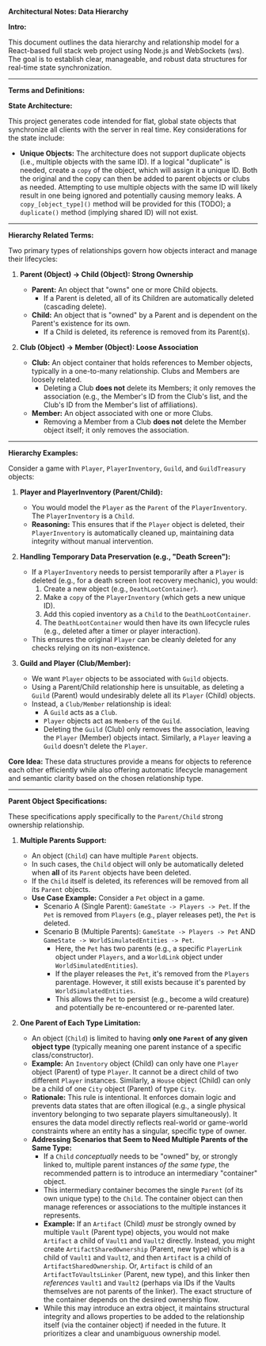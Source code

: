 **Architectural Notes: Data Hierarchy**

**Intro:**

This document outlines the data hierarchy and relationship model for a React-based full stack web project using Node.js and WebSockets (ws). The goal is to establish clear, manageable, and robust data structures for real-time state synchronization.

---

**Terms and Definitions:**

**State Architecture:**

This project generates code intended for flat, global state objects that synchronize all clients with the server in real time. Key considerations for the state include:

- **Unique Objects:** The architecture does not support duplicate objects (i.e., multiple objects with the same ID). If a logical "duplicate" is needed, create a `copy` of the object, which will assign it a unique ID. Both the original and the copy can then be added to parent objects or clubs as needed. Attempting to use multiple objects with the same ID will likely result in one being ignored and potentially causing memory leaks. A `copy_[object_type]()` method will be provided for this (TODO); a `duplicate()` method (implying shared ID) will not exist.

---

**Hierarchy Related Terms:**

Two primary types of relationships govern how objects interact and manage their lifecycles:

1.  **Parent (Object) -> Child (Object): Strong Ownership**

    - **Parent:** An object that "owns" one or more Child objects.
      - If a Parent is deleted, all of its Children are automatically deleted (cascading delete).
    - **Child:** An object that is "owned" by a Parent and is dependent on the Parent's existence for its own.
      - If a Child is deleted, its reference is removed from its Parent(s).

2.  **Club (Object) -> Member (Object): Loose Association**
    - **Club:** An object container that holds references to Member objects, typically in a one-to-many relationship. Clubs and Members are loosely related.
      - Deleting a Club **does not** delete its Members; it only removes the association (e.g., the Member's ID from the Club's list, and the Club's ID from the Member's list of affiliations).
    - **Member:** An object associated with one or more Clubs.
      - Removing a Member from a Club **does not** delete the Member object itself; it only removes the association.

---

**Hierarchy Examples:**

Consider a game with `Player`, `PlayerInventory`, `Guild`, and `GuildTreasury` objects:

1.  **Player and PlayerInventory (Parent/Child):**

    - You would model the `Player` as the `Parent` of the `PlayerInventory`. The `PlayerInventory` is a `Child`.
    - **Reasoning:** This ensures that if the `Player` object is deleted, their `PlayerInventory` is automatically cleaned up, maintaining data integrity without manual intervention.

2.  **Handling Temporary Data Preservation (e.g., "Death Screen"):**

    - If a `PlayerInventory` needs to persist temporarily after a `Player` is deleted (e.g., for a death screen loot recovery mechanic), you would:
      1.  Create a new object (e.g., `DeathLootContainer`).
      2.  Make a `copy` of the `PlayerInventory` (which gets a new unique ID).
      3.  Add this copied inventory as a `Child` to the `DeathLootContainer`.
      4.  The `DeathLootContainer` would then have its own lifecycle rules (e.g., deleted after a timer or player interaction).
    - This ensures the original `Player` can be cleanly deleted for any checks relying on its non-existence.

3.  **Guild and Player (Club/Member):**
    - We want `Player` objects to be associated with `Guild` objects.
    - Using a Parent/Child relationship here is unsuitable, as deleting a `Guild` (Parent) would undesirably delete all its `Player` (Child) objects.
    - Instead, a `Club/Member` relationship is ideal:
      - A `Guild` acts as a `Club`.
      - `Player` objects act as `Members` of the `Guild`.
      - Deleting the `Guild` (Club) only removes the association, leaving the `Player` (Member) objects intact. Similarly, a `Player` leaving a `Guild` doesn't delete the `Player`.

**Core Idea:** These data structures provide a means for objects to reference each other efficiently while also offering automatic lifecycle management and semantic clarity based on the chosen relationship type.

---

**Parent Object Specifications:**

These specifications apply specifically to the `Parent/Child` strong ownership relationship.

1.  **Multiple Parents Support:**

    - An object (`Child`) can have multiple `Parent` objects.
    - In such cases, the `Child` object will only be automatically deleted when **all** of its `Parent` objects have been deleted.
    - If the `Child` itself is deleted, its references will be removed from all its `Parent` objects.
    - **Use Case Example:** Consider a `Pet` object in a game.
      - Scenario A (Single Parent): `GameState -> Players -> Pet`. If the `Pet` is removed from `Players` (e.g., player releases pet), the `Pet` is deleted.
      - Scenario B (Multiple Parents): `GameState -> Players -> Pet` AND `GameState -> WorldSimulatedEntities -> Pet`.
        - Here, the `Pet` has two parents (e.g., a specific `PlayerLink` object under `Players`, and a `WorldLink` object under `WorldSimulatedEntities`).
        - If the player releases the `Pet`, it's removed from the `Players` parentage. However, it still exists because it's parented by `WorldSimulatedEntities`.
        - This allows the `Pet` to persist (e.g., become a wild creature) and potentially be re-encountered or re-parented later.

2.  **One Parent of Each Type Limitation:**
    - An object (`Child`) is limited to having **only one `Parent` of any given object type** (typically meaning one parent instance of a specific class/constructor).
    - **Example:** An `Inventory` object (Child) can only have one `Player` object (Parent) of type `Player`. It cannot be a direct child of two different `Player` instances. Similarly, a `House` object (Child) can only be a child of one `City` object (Parent) of type `City`.
    - **Rationale:** This rule is intentional. It enforces domain logic and prevents data states that are often illogical (e.g., a single physical inventory belonging to two separate players simultaneously). It ensures the data model directly reflects real-world or game-world constraints where an entity has a singular, specific type of owner.
    - **Addressing Scenarios that Seem to Need Multiple Parents of the Same Type:**
      - If a `Child` _conceptually_ needs to be "owned" by, or strongly linked to, multiple parent instances _of the same type_, the recommended pattern is to introduce an intermediary "container" object.
      - This intermediary container becomes the single `Parent` (of its own unique type) to the `Child`. The container object can then manage references or associations to the multiple instances it represents.
      - **Example:** If an `Artifact` (Child) _must_ be strongly owned by multiple `Vault` (Parent type) objects, you would not make `Artifact` a child of `Vault1` and `Vault2` directly. Instead, you might create `ArtifactSharedOwnership` (Parent, new type) which is a child of `Vault1` and `Vault2`, and then `Artifact` is a child of `ArtifactSharedOwnership`. Or, `Artifact` is child of an `ArtifactToVaultsLinker` (Parent, new type), and this linker then _references_ `Vault1` and `Vault2` (perhaps via IDs if the Vaults themselves are not parents of the linker). The exact structure of the container depends on the desired ownership flow.
      - While this may introduce an extra object, it maintains structural integrity and allows properties to be added to the relationship itself (via the container object) if needed in the future. It prioritizes a clear and unambiguous ownership model.
